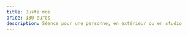 ```yaml
---
title: Juste moi
price: 130 euros
description: Séance pour une personne, en extérieur ou en studio
---
```

